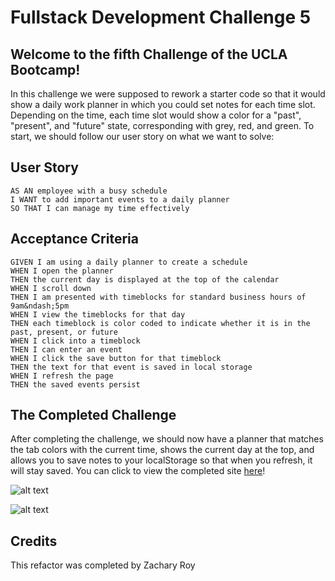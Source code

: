 # Fullstack Development Challenge 5

## Welcome to the fifth Challenge of the UCLA Bootcamp!

In this challenge we were supposed to rework a starter code so that it would show a daily work planner in which you could set notes for each time slot. Depending on the time, each time slot would show a color for a "past", "present", and "future" state, corresponding with grey, red, and green. To start, we should follow our user story on what we want to solve:

## User Story

```
AS AN employee with a busy schedule
I WANT to add important events to a daily planner
SO THAT I can manage my time effectively
```

## Acceptance Criteria

```
GIVEN I am using a daily planner to create a schedule
WHEN I open the planner
THEN the current day is displayed at the top of the calendar
WHEN I scroll down
THEN I am presented with timeblocks for standard business hours of 9am&ndash;5pm
WHEN I view the timeblocks for that day
THEN each timeblock is color coded to indicate whether it is in the past, present, or future
WHEN I click into a timeblock
THEN I can enter an event
WHEN I click the save button for that timeblock
THEN the text for that event is saved in local storage
WHEN I refresh the page
THEN the saved events persist
```

## The Completed Challenge

After completing the challenge, we should now have a planner that matches the tab colors with the current time, shows the current day at the top, and allows you to save notes to your localStorage so that when you refresh, it will stay saved. You can click to view the completed site [here](https://falafelrapper.github.io/work-day-planner/)!

![alt text](./assets/repo-images/site-1.jpg?raw=true "Completed Site 1")

![alt text](./assets/repo-images/site-2.png?raw=true "Completed Site 2") 

## Credits
This refactor was completed by Zachary Roy
